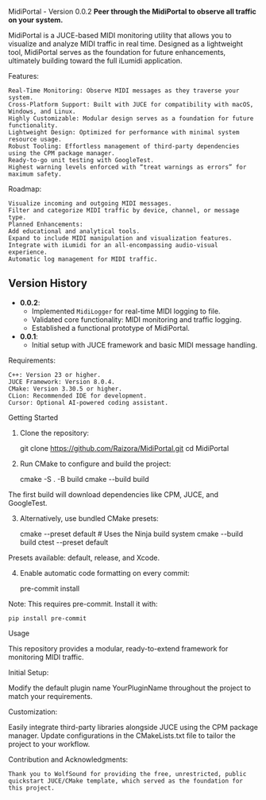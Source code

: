 MidiPortal - Version 0.0.2
**Peer through the MidiPortal to observe all traffic on your system.**

MidiPortal is a JUCE-based MIDI monitoring utility that allows you to visualize and analyze MIDI traffic in real time. Designed as a lightweight tool, MidiPortal serves as the foundation for future enhancements, ultimately building toward the full iLumidi application.

Features:

    Real-Time Monitoring: Observe MIDI messages as they traverse your system. 
    Cross-Platform Support: Built with JUCE for compatibility with macOS, Windows, and Linux.
    Highly Customizable: Modular design serves as a foundation for future functionality. 
    Lightweight Design: Optimized for performance with minimal system resource usage. 
    Robust Tooling: Effortless management of third-party dependencies using the CPM package manager. 
    Ready-to-go unit testing with GoogleTest. 
    Highest warning levels enforced with “treat warnings as errors” for maximum safety.

Roadmap:

    Visualize incoming and outgoing MIDI messages.
    Filter and categorize MIDI traffic by device, channel, or message type.	
    Planned Enhancements:
    Add educational and analytical tools.
    Expand to include MIDI manipulation and visualization features.
    Integrate with iLumidi for an all-encompassing audio-visual experience.
    Automatic log management for MIDI traffic.

## Version History

- **0.0.2**:
    - Implemented `MidiLogger` for real-time MIDI logging to file.
    - Validated core functionality: MIDI monitoring and traffic logging.
    - Established a functional prototype of MidiPortal.
- **0.0.1**:
    - Initial setup with JUCE framework and basic MIDI message handling.

Requirements:

    C++: Version 23 or higher.
    JUCE Framework: Version 8.0.4.
    CMake: Version 3.30.5 or higher.
    CLion: Recommended IDE for development.
    Cursor: Optional AI-powered coding assistant.

Getting Started

1.	Clone the repository:

	git clone https://github.com/Raizora/MidiPortal.git
	cd MidiPortal

2.	Run CMake to configure and build the project:

	cmake -S . -B build
	cmake --build build

The first build will download dependencies like CPM, JUCE, and GoogleTest.


3.	Alternatively, use bundled CMake presets:

	cmake --preset default # Uses the Ninja build system
	cmake --build build
	ctest --preset default

Presets available: default, release, and Xcode.

4.	Enable automatic code formatting on every commit:

	pre-commit install

Note: This requires pre-commit. Install it with:

	pip install pre-commit

Usage

This repository provides a modular, ready-to-extend framework for monitoring MIDI traffic.

Initial Setup:

Modify the default plugin name YourPluginName throughout the project to match your requirements.

Customization:

Easily integrate third-party libraries alongside JUCE using the CPM package manager. 
Update configurations in the CMakeLists.txt file to tailor the project to your workflow.

Contribution and Acknowledgments:

    Thank you to WolfSound for providing the free, unrestricted, public quickstart JUCE/CMake template, which served as the foundation for this project.
